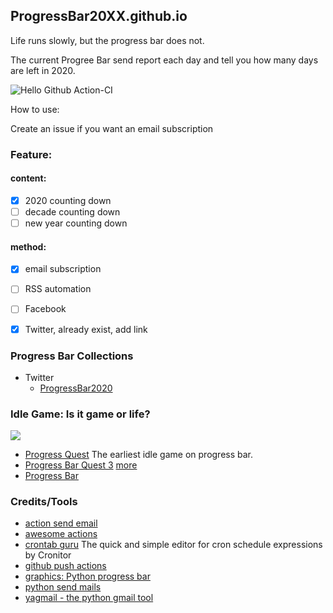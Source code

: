 ## ProgressBar20XX.github.io
Life runs slowly, but the progress bar does not.

The current Progree Bar send report each day and tell you how many days are left in 2020.

![Hello Github Action-CI](https://github.com/ProgressBar20XX/ProgressBar20XX.github.io/workflows/Hello%20Github%20Action-CI/badge.svg?branch=master)

How to use:

Create an issue if you want an email subscription


### Feature:
#### content:
- [x] 2020 counting down
- [ ] decade counting down
- [ ] new year counting down
#### method:
- [x] email subscription
- [ ] RSS automation
- [ ] Facebook
- [x] Twitter, already exist, add link


### Progress Bar Collections
* Twitter
  * [ProgressBar2020](https://twitter.com/ProgressBar202_)


### Idle Game: Is it game or life?
![](http://progressquest.com/pq.png)
* [Progress Quest](http://progressquest.com/) The earliest idle game on progress bar.
* [Progress Bar Quest 3](http://stopsign.github.io/progressBarQuest3/) [more](http://stopsign.github.io/)
* [Progress Bar](https://polatrite.github.io/progress-bars/)

### Credits/Tools
* [action send email](https://github.com/dawidd6/action-send-mail)
* [awesome actions](https://github.com/sdras/awesome-actions)
* [crontab guru](https://crontab.guru/)   The quick and simple editor for cron schedule expressions by Cronitor
* [github push actions](https://github.com/ad-m/github-push-action)
* [graphics: Python progress bar](https://github.com/verigak/progress)
* [python send mails](https://julien.danjou.info/sending-emails-in-python-tutorial-code-examples/)  
* [yagmail - the python gmail tool](https://pypi.org/project/yagmail/)